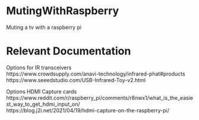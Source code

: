# MutingWithRaspberry
Muting a tv with a raspberry pi


# Relevant Documentation
<p>
  Options for IR transceivers<br>
  https://www.crowdsupply.com/anavi-technology/infrared-phat#products <br>
  https://www.seeedstudio.com/USB-Infrared-Toy-v2.html
</p>


<p>
  Options HDMI Capture cards<br>
  https://www.reddit.com/r/raspberry_pi/comments/r8nwx1/what_is_the_easiest_way_to_get_hdmi_input_on/<br>
  https://blog.j2i.net/2021/04/19/hdmi-capture-on-the-raspberry-pi/<br>
</p>


